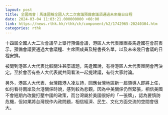 ```yaml
---
layout: post
title: 全國兩會｜馬逢國稱全國人大二次會議預備會議須通過未來幾日日程
date: 2024-03-04 11:03:21.000000000 +08:00
link: https://news.rthk.hk/rthk/ch/component/k2/1742965-20240304.htm
categories: rthk
---
```


十四屆全國人大二次會議早上舉行預備會議，港區人大代表團團長馬逢國在會前表示，預備會議要通過大會議程、主席團成員及秘書長名單，以及未來幾日會議的日程安排。

被問到港區人大代表比較關注甚麼議題，馬逢國說，有待港區人大代表團開會再決定。至於會否有些人大代表就共同看法一起提建議，有待大家討論。

另外，港區人大代表、台灣籍港人凌友詩，回應台灣地區新一屆領導人即將上任，如何看待兩岸及台港關係時說，感到較為悲觀，因為中美關係仍然緊張，相信美國不會短期內改變打壓中國的政策，而台灣屬於美國很好的「一張牌」，認為要慎防危機，但如果將台灣視作內政問題，相信經濟、民生、文化方面交流的空間會很大。
